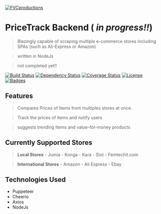 <a href="http://fvcproductions.com"><img src="https://avatars1.githubusercontent.com/u/4284691?v=3&s=200" title="FVCproductions" alt="FVCproductions"></a>

# PriceTrack Backend ( _in progress!!_)

> Blazingly capable of scraping multiple e-commerce stores including SPAs (such as Ali-Express or Amazon)

> written in NodeJs

> not completed yet!!



[![Build Status](http://img.shields.io/travis/badges/badgerbadgerbadger.svg?style=flat-square)](https://travis-ci.org/badges/badgerbadgerbadger) [![Dependency Status](http://img.shields.io/gemnasium/badges/badgerbadgerbadger.svg?style=flat-square)](https://gemnasium.com/badges/badgerbadgerbadger) [![Coverage Status](http://img.shields.io/coveralls/badges/badgerbadgerbadger.svg?style=flat-square)](https://coveralls.io/r/badges/badgerbadgerbadger) [![License](http://img.shields.io/:license-mit-blue.svg?style=flat-square)](http://badges.mit-license.org) [![Badges](http://img.shields.io/:badges-9/9-ff6799.svg?style=flat-square)](https://github.com/badges/badgerbadgerbadger)

## Features

> Compares Prices of Items from multiples stores at once.

> Track the prices of items and notify users

> suggests trending Items and value-for-money products
 
## Currently Supported Stores

> **Local Stores**
    - Jumia
    - Konga
    - Kara
    - Slot
    - Femtechit.com

> **International Stores**
    - Amazon
    - Ali Express
    - Ebay

## Technologies Used
- Puppeteer
- Cheerio
- Axios
- NodeJs
